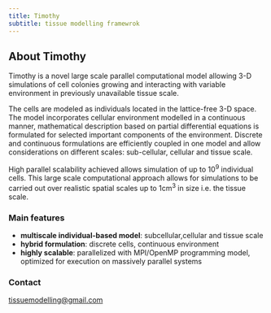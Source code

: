 ```yaml
---
title: Timothy
subtitle: tissue modelling framewrok
---
```


## About Timothy

Timothy is a novel large scale parallel computational model allowing 3-D simulations of cell colonies growing and interacting with variable environment in previously unavailable tissue scale.

The cells are modeled as individuals located in the lattice-free 3-D space. The model incorporates cellular environment modelled in a continuous manner, mathematical description based on partial differential equations is formulated for selected important components of the environment. Discrete and continuous formulations are efficiently coupled in one model and allow considerations on different scales: sub-cellular, cellular and tissue scale.

High parallel scalability achieved allows simulation of up to 10<sup>9</sup> individual cells. This large scale computational approach allows for simulations to be carried out over realistic spatial scales up to 1cm<sup>3</sup> in size i.e. the tissue scale.

### Main features
- **multiscale individual-based model**: subcellular,cellular and tissue scale
- **hybrid formulation**: discrete cells, continuous environment
- **highly scalable**: parallelized with MPI/OpenMP programming model, optimized for execution on massively parallel systems

### Contact
tissuemodelling@gmail.com
